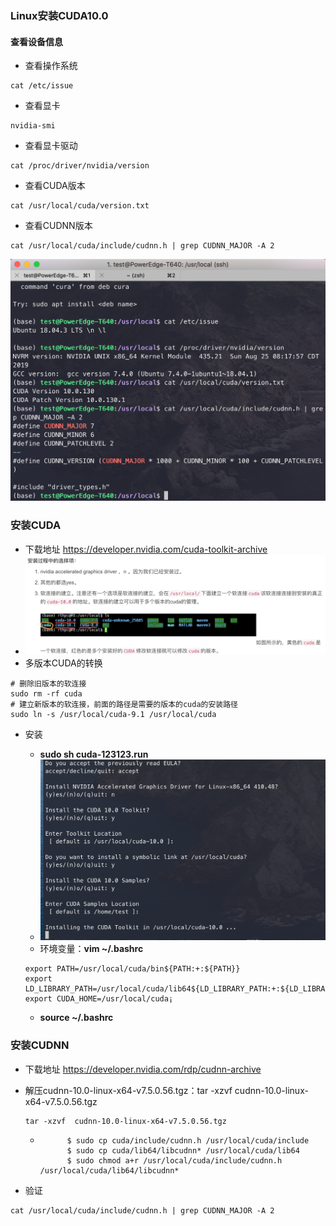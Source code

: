 ### Linux安装CUDA10.0

#### 查看设备信息

* 查看操作系统

```shell
cat /etc/issue
```

* 查看显卡

```shell
nvidia-smi
```

* 查看显卡驱动

```shell
cat /proc/driver/nvidia/version
```

* 查看CUDA版本

```shell
cat /usr/local/cuda/version.txt
```

* 查看CUDNN版本

```shell
cat /usr/local/cuda/include/cudnn.h | grep CUDNN_MAJOR -A 2
```

![image-20200222221230661](../images/image-20200222221230661.png)



### 安装CUDA

* 下载地址 https://developer.nvidia.com/cuda-toolkit-archive
* ![image-20191110124502716](../images/image-20191110124502716.png)
* 多版本CUDA的转换

```shell
# 删除旧版本的软连接
sudo rm -rf cuda
# 建立新版本的软连接，前面的路径是需要的版本的cuda的安装路径
sudo ln -s /usr/local/cuda-9.1 /usr/local/cuda  
```

* 安装

	* **sudo sh cuda-123123.run**
	* ![image-20191112145809978](../images/image-20191112145809978.png)
	* 环境变量：**vim ~/.bashrc**

	```shell
	export PATH=/usr/local/cuda/bin${PATH:+:${PATH}}
	export LD_LIBRARY_PATH=/usr/local/cuda/lib64${LD_LIBRARY_PATH:+:${LD_LIBRARY_PATH}}
	export CUDA_HOME=/usr/local/cuda¡
	```

	* **source ~/.bashrc**

### 安装CUDNN

* 下载地址 https://developer.nvidia.com/rdp/cudnn-archive

* 解压cudnn-10.0-linux-x64-v7.5.0.56.tgz：tar -xzvf  cudnn-10.0-linux-x64-v7.5.0.56.tgz

	```shell
	tar -xzvf  cudnn-10.0-linux-x64-v7.5.0.56.tgz
	```

	* ```shell
		    $ sudo cp cuda/include/cudnn.h /usr/local/cuda/include
		    $ sudo cp cuda/lib64/libcudnn* /usr/local/cuda/lib64
		    $ sudo chmod a+r /usr/local/cuda/include/cudnn.h /usr/local/cuda/lib64/libcudnn*
		```

* 验证

```shell
cat /usr/local/cuda/include/cudnn.h | grep CUDNN_MAJOR -A 2
```

